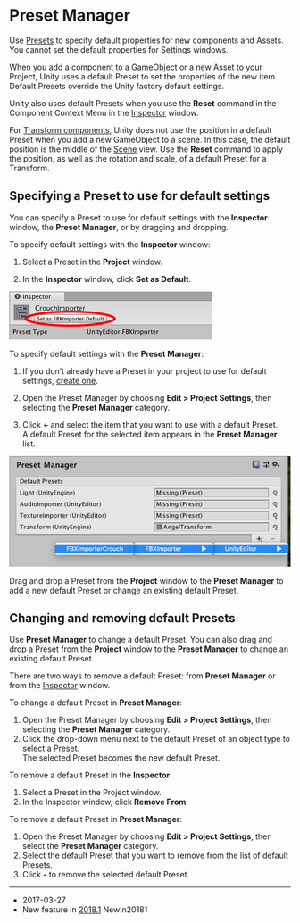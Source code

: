 # Preset Manager

Use [Presets](Presets) to specify default properties for new components and Assets. You cannot set the default properties for Settings windows.

When you add a component to a GameObject or a new Asset to your Project, Unity uses a default Preset to set the properties of the new item. Default Presets override the Unity factory default settings.

Unity also uses default Presets when you use the __Reset__ command in the Component Context Menu in the [Inspector](UsingTheInspector) window.

For [Transform components](class-Transform), Unity does not use the position in a default Preset when you add a new GameObject to a scene. In this case, the default position is the middle of the [Scene](UsingTheSceneView) view. Use the __Reset__ command to apply the position, as well as the rotation and scale, of a default Preset for a Transform.


## Specifying a Preset to use for default settings

You can specify a Preset to use for default settings with the __Inspector__ window, the __Preset Manager__, or by dragging and dropping.

To specify default settings with the __Inspector__ window:

1. Select a Preset in the __Project__ window.

2. In the __Inspector__ window, click __Set as Default__.

![__Set as Default__ (red) in the __Inspector__ window](../uploads/Main/PresetSetAsDefault.png)


To specify default settings with the __Preset Manager__:

1. If you don’t already have a Preset in your project to use for default settings, [create one](Presets).

2. Open the Preset Manager by choosing __Edit > Project Settings__, then selecting the __Preset Manager__ category.

3. Click __+__ and select the item that you want to use with a default Preset.<br/>A default Preset for the selected item appears in the __Preset Manager__ list.

![Click + and select CrouchImporter to specify it as the default for imported Models](../uploads/Main/PresetManagerSetDefault.png)

Drag and drop a Preset from the __Project__ window to the __Preset Manager__ to add a new default Preset or change an existing default Preset.



## Changing and removing default Presets

Use __Preset Manager__ to change a default Preset. You can also drag and drop a Preset from the __Project__ window to the __Preset Manager__ to change an existing default Preset.

There are two ways to remove a default Preset: from __Preset Manager__ or from the [Inspector](UsingTheInspector) window.


To change a default Preset in __Preset Manager__:

1. Open the Preset Manager by choosing __Edit > Project Settings__, then selecting the __Preset Manager__ category.
2. Click the drop-down menu next to the default Preset of an object type to select a Preset.<br/>The selected Preset becomes the new default Preset. 


To remove a default Preset in the __Inspector__:

1. Select a Preset in the Project window.
2. In the Inspector window, click __Remove From__.


To remove a default Preset in __Preset Manager__:

1. Open the Preset Manager by choosing __Edit > Project Settings__, then select the __Preset Manager__ category.
2. Select the default Preset that you want to remove from the list of default Presets.
3. Click __-__ to remove the selected default Preset.

---

* <span class="page-edit"> 2017-03-27  <!-- include IncludeTextNewPageSomeEdit --></span>
* <span class="page-history">New feature in [2018.1](https://docs.unity3d.com/2018.1/Documentation/Manual/30_search.html?q=newin20181) <span class="search-words">NewIn20181</span></span>